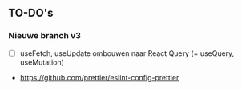 ## TO-DO's

### Nieuwe branch v3

- [ ] useFetch, useUpdate ombouwen naar React Query (= useQuery, useMutation)

- https://github.com/prettier/eslint-config-prettier
